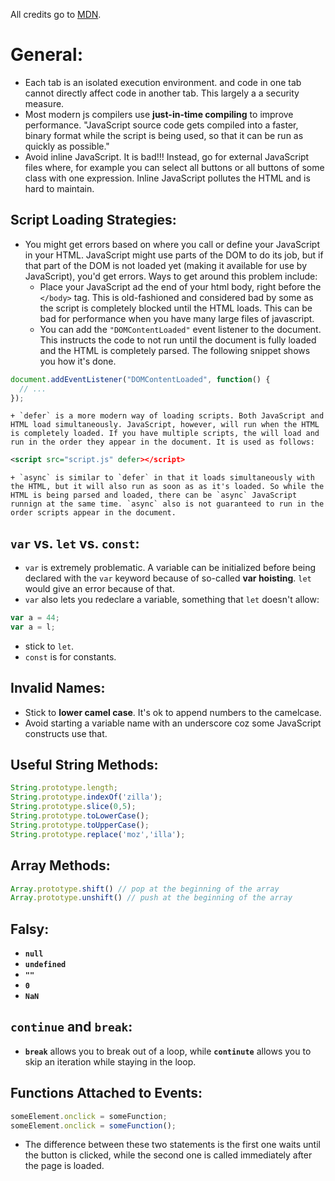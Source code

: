All credits go to [MDN](https://developer.mozilla.org/en-US/docs/Learn/JavaScript).

# General:
- Each tab is an isolated execution environment. and code in one tab cannot directly affect code in another tab. This largely a a security measure.
- Most modern js compilers use **just-in-time compiling** to improve performance. "JavaScript source code gets compiled into a faster, binary format while the script is being used, so that it can be run as quickly as possible."
- Avoid inline JavaScript. It is bad!!! Instead, go for external JavaScript files where, for example you can select all buttons or all buttons of some class with one expression. Inline JavaScript pollutes the HTML and is hard to maintain.

## Script Loading Strategies:
- You might get errors based on where you call or define your JavaScript in your HTML. JavaScript might use parts of the DOM to do its job, but if that part of the DOM is not loaded yet (making it available for use by JavaScript), you'd get errors. Ways to get around this problem include:
	+ Place your JavaScript ad the end of your html body, right before the `</body>` tag. This is old-fashioned and considered bad by some as the script is completely blocked until the HTML loads. This can be bad for performance when you have many large files of javascript.
	+ You can add the `"DOMContentLoaded"` event listener to the document. This instructs the code to not run until the document is fully loaded and the HTML is completely parsed. The following snippet shows you how it's done. 
```javascript
document.addEventListener("DOMContentLoaded", function() {
  // ... 
});
```
	+ `defer` is a more modern way of loading scripts. Both JavaScript and HTML load simultaneously. JavaScript, however, will run when the HTML is completely loaded. If you have multiple scripts, the will load and run in the order they appear in the document. It is used as follows:

```xml
<script src="script.js" defer></script>
```
	+ `async` is similar to `defer` in that it loads simultaneously with the HTML, but it will also run as soon as as it's loaded. So while the HTML is being parsed and loaded, there can be `async` JavaScript runnign at the same time. `async` also is not guaranteed to run in the order scripts appear in the document.

## `var` vs. `let` vs. `const`:
- `var` is extremely problematic. A variable can be initialized before being declared with the `var` keyword because of so-called **var hoisting**. `let` would give an error because of that.
- `var` also lets you redeclare a variable, something that `let` doesn't allow:
```javascript
var a = 44;
var a = l;
```
- stick to `let`.
- `const` is for constants.

## Invalid Names:
- Stick to **lower camel case**. It's ok to append numbers to the camelcase.
- Avoid starting a variable name with an underscore coz some JavaScript constructs use that.

## Useful String Methods:
```javascript
String.prototype.length;
String.prototype.indexOf('zilla');
String.prototype.slice(0,5);
String.prototype.toLowerCase();
String.prototype.toUpperCase();
String.prototype.replace('moz','illa');
```

## Array Methods:
```javascript
Array.prototype.shift() // pop at the beginning of the array
Array.prototype.unshift() // push at the beginning of the array
```

## Falsy:
- **`null`**
- **`undefined`**
- **`""`**
- **`0`**
- **`NaN`**

## `continue` and `break`:
- **`break`** allows you to break out of a loop, while **`continute`** allows you to skip an iteration while staying in the loop.

## Functions Attached to Events:
```javascript
someElement.onclick = someFunction;
someElement.onclick = someFunction();
```
- The difference between these two statements is the first one waits until the button is clicked, while the second one is called immediately after the page is loaded.
